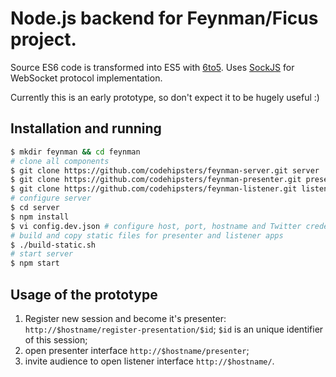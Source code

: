 Node.js backend for Feynman/Ficus project.
==============================================

Source ES6 code is transformed into ES5 with [6to5](https://github.com/6to5/6to5).
Uses [SockJS](https://github.com/sockjs/sockjs-node) for WebSocket protocol implementation.

Currently this is an early prototype, so don't expect it to be hugely useful :)

Installation and running
----------------------------------------------

```bash
$ mkdir feynman && cd feynman
# clone all components
$ git clone https://github.com/codehipsters/feynman-server.git server
$ git clone https://github.com/codehipsters/feynman-presenter.git presenter
$ git clone https://github.com/codehipsters/feynman-listener.git listener
# configure server
$ cd server
$ npm install
$ vi config.dev.json # configure host, port, hostname and Twitter credentials
# build and copy static files for presenter and listener apps
$ ./build-static.sh
# start server
$ npm start
```

Usage of the prototype
----------------------------------------------

1. Register new session and become it's presenter: `http://$hostname/register-presentation/$id`;
   `$id` is an unique identifier of this session;
2. open presenter interface `http://$hostname/presenter`;
3. invite audience to open listener interface `http://$hostname/`.
